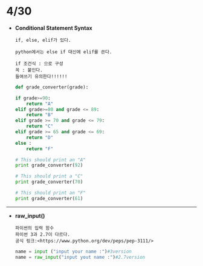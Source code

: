 4/30
==========
*	**Conditional Statement Syntax**

		if, else, elif가 있다.

		python에서는 else if 대신에 elif를 쓴다.

		if 조건식 : 으로 구성
		꼭 : 붙인다.
		들여쓰기 유의한다!!!!!!


	```python
	def grade_converter(grade):

	if grade>=90:
		return "A"
	elif grade>=80 and grade <= 89:
		return "B"
	elif grade >= 70 and grade <= 79:
		return "C"
	elif grade >= 65 and grade <= 69:
		return "D"
	else :
		return "F"

	# This should print an "A"      
	print grade_converter(92)

	# This should print a "C"
	print grade_converter(70)

	# This should print an "F"
	print grade_converter(61)
	```
***

*	**raw_input()**

		파이썬의 입력 함수 
		파이썬 3과 2.7이 다르다.
		공식 링크:<https://www.python.org/dev/peps/pep-3111/>

	```python
	name = input ("input your name :")#3version
	name = raw_input("input yout name :")#2.7version
	```

